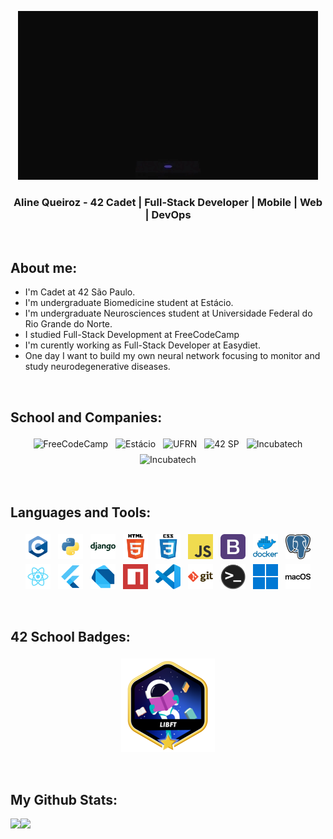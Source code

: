 <p align="center" width="100%">
    <img src="./intro.gif">
</p>

### <p align="center"> Aline Queiroz - 42 Cadet | Full-Stack Developer | Mobile | Web | DevOps</p>

<br />

## About me:

- I'm Cadet at 42 São Paulo.
- I'm undergraduate Biomedicine student at Estácio.
- I'm undergraduate Neurosciences student at Universidade Federal do Rio Grande do Norte.
- I studied Full-Stack Development at FreeCodeCamp
- I'm curently working as Full-Stack Developer at Easydiet.
- One day I want to build my own neural network focusing to monitor and study neurodegenerative diseases.

<br />

## School and Companies:
<p align="center">
<img src="https://design-style-guide.freecodecamp.org/downloads/fcc_secondary_small.svg" alt="FreeCodeCamp" height="40" style="vertical-align:top; margin:4px">
<img src="https://seeklogo.com/images/U/universidade-estacio-de-sa-logo-2626AAE851-seeklogo.com.png" alt="Estácio" height="40" style="vertical-align:top; margin:4px">
<img src="https://ufrn.br/resources/documentos/identidadevisual/logotipo/logotipo_flat.png" alt="UFRN" height="40" style="vertical-align:top; margin:4px">
<img src="https://encrypted-tbn0.gstatic.com/images?q=tbn:ANd9GcRTole_RNp_nyQk0mqq5jHJxntZuAzrjYTOFZfHPIRJjg&s" alt="42 SP" height="40" style="vertical-align:top; margin:4px">
<img src="https://incubatech.com.br/static/66605966a04d5b9ef38feb2c196056eb/f1913/logo-incubatech.png" alt="Incubatech" height="40" style="vertical-align:top; margin:4px">
<img src="https://painel.easydiet.com.br/static/assets/logo-gray.png" alt="Incubatech" height="40" style="vertical-align:top; margin:4px">

</p>

<br />

## Languages and Tools:
<p align="center">
<img src="https://raw.githubusercontent.com/github/explore/80688e429a7d4ef2fca1e82350fe8e3517d3494d/topics/c/c.png" alt="C" height="40" style="vertical-align:top; margin:4px">
<img src="https://raw.githubusercontent.com/github/explore/80688e429a7d4ef2fca1e82350fe8e3517d3494d/topics/python/python.png" alt="Python" height="40" style="vertical-align:top; margin:4px">
<img src="https://raw.githubusercontent.com/github/explore/80688e429a7d4ef2fca1e82350fe8e3517d3494d/topics/django/django.png" alt="Django" height="40" style="vertical-align:top; margin:4px">
<img src="https://raw.githubusercontent.com/github/explore/80688e429a7d4ef2fca1e82350fe8e3517d3494d/topics/html/html.png" alt="HTML" height="40" style="vertical-align:top; margin:4px">
<img src="https://raw.githubusercontent.com/github/explore/80688e429a7d4ef2fca1e82350fe8e3517d3494d/topics/css/css.png" alt="CSS" height="40" style="vertical-align:top; margin:4px">
<img src="https://raw.githubusercontent.com/github/explore/80688e429a7d4ef2fca1e82350fe8e3517d3494d/topics/javascript/javascript.png" alt="Javascript" height="40" style="vertical-align:top; margin:4px">
<img src="https://raw.githubusercontent.com/github/explore/80688e429a7d4ef2fca1e82350fe8e3517d3494d/topics/bootstrap/bootstrap.png" alt="Bootstrap" height="40" style="vertical-align:top; margin:4px">
<img src="https://raw.githubusercontent.com/github/explore/80688e429a7d4ef2fca1e82350fe8e3517d3494d/topics/docker/docker.png" alt="Docker" height="40" style="vertical-align:top; margin:4px">
<img src="https://raw.githubusercontent.com/github/explore/80688e429a7d4ef2fca1e82350fe8e3517d3494d/topics/postgresql/postgresql.png" alt="PostgreSQL" height="40" style="vertical-align:top; margin:4px">
<img src="https://raw.githubusercontent.com/github/explore/80688e429a7d4ef2fca1e82350fe8e3517d3494d/topics/react/react.png" alt="React" height="40" style="vertical-align:top; margin:4px">
<img src="https://raw.githubusercontent.com/github/explore/80688e429a7d4ef2fca1e82350fe8e3517d3494d/topics/flutter/flutter.png" alt="Flutter" height="40" style="vertical-align:top; margin:4px">
<img src="https://raw.githubusercontent.com/github/explore/80688e429a7d4ef2fca1e82350fe8e3517d3494d/topics/dart/dart.png" alt="Dart" height="40" style="vertical-align:top; margin:4px">
<img src="https://raw.githubusercontent.com/github/explore/80688e429a7d4ef2fca1e82350fe8e3517d3494d/topics/npm/npm.png" alt="NPM" height="40" style="vertical-align:top; margin:4px">
<img src="https://raw.githubusercontent.com/github/explore/80688e429a7d4ef2fca1e82350fe8e3517d3494d/topics/visual-studio-code/visual-studio-code.png" alt="VS Code" height="40" style="vertical-align:top; margin:4px">
<img src="https://raw.githubusercontent.com/github/explore/80688e429a7d4ef2fca1e82350fe8e3517d3494d/topics/git/git.png" alt="Git" height="40" style="vertical-align:top; margin:4px">
<img src="https://raw.githubusercontent.com/github/explore/80688e429a7d4ef2fca1e82350fe8e3517d3494d/topics/terminal/terminal.png" alt="Terminal" height="40" style="vertical-align:top; margin:4px">
<img src="https://raw.githubusercontent.com/github/explore/80688e429a7d4ef2fca1e82350fe8e3517d3494d/topics/windows/windows.png" alt="Windows" height="40" style="vertical-align:top; margin:4px">
<img src="https://raw.githubusercontent.com/github/explore/80688e429a7d4ef2fca1e82350fe8e3517d3494d/topics/macos/macos.png" alt="MacOs" height="40" style="vertical-align:top; margin:4px">

</p>

<br />

## 42 School Badges:
<p align="center">
<img src="./libft_bonus.png" alt="Libtf" style="vertical-align:top; margin:4px">

</p>

<br />

## My Github Stats:

<div>
<a href="https://github-readme-stats.vercel.app/api?username=alineagq&theme=tokyonight">
  <img  align="left" src="https://github-readme-stats.vercel.app/api?username=alineagq&count_private=true&show_icons=true&theme=tokyonight" />
</a>
<a href="https://github-readme-stats.vercel.app/api/top-langs/?username=alineagq&hide=php&theme=tokyonight">
  <img align="left" src="https://github-readme-stats.vercel.app/api/top-langs/?username=alineagq&hide=php&theme=tokyonight" />
</a>
</div>